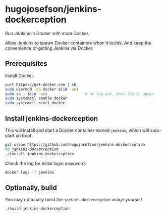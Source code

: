 # hugojosefson/jenkins-dockerception

Run Jenkins in Docker with more Docker.

Allow Jenkins to spawn Docker containers when it builds. And keep the
convenience of getting Jenkins via Docker.

## Prerequisites

Install Docker.

```bash
curl https://get.docker.com | sh
sudo usermod -aG docker $(id -un)
sudo su - $(id -un)                 # or log out, then log in again
sudo systemctl enable docker
sudo systemctl start docker
```

## Install jenkins-dockerception

This will install and start a Docker container named `jenkins`, which will
auto-start on boot.

```bash
git clone https://github.com/hugojosefson/jenkins-dockerception
cd jenkins-dockerception
./install-jenkins-dockerception
```

Check the log for initial login password:

```bash
docker logs -f jenkins
```

## Optionally, build

You may optionally build the `jenkins-dockerception` image yourself.

```bash
./build-jenkins-dockerception
```
